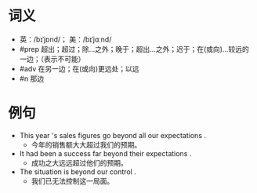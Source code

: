 # 词义
- 英：/bɪˈjɒnd/； 美：/bɪˈjɑːnd/
- #prep 超出；超过；除…之外；晚于；超出…之外；迟于；在(或向)…较远的一边；（表示不可能）
- #adv 在另一边；在(或向)更远处；以远
- #n 那边
# 例句
- This year 's sales figures go beyond all our expectations .
	- 今年的销售额大大超过我们的预期。
- It had been a success far beyond their expectations .
	- 成功之大远远超过他们的预期。
- The situation is beyond our control .
	- 我们已无法控制这一局面。
